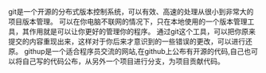 git是一个开源的分布式版本控制系统，可以有效、高速的处理从很小到非常大的项目版本管理。
可以在你电脑不联网的情况下，只在本地使用的一个版本管理工具，其作用就是可以让你更好的管理你的程序。
通过git这个工具，可以把你原来提交的内容重现出来，这样对于你后来才意识到的一些错误的更改，可以进行还原。
githup是一个适合程序员交流的网站,在github上公布有开源的代码,自己也可以将自己写的代码公布，从另外一个项目进行分支，为项目贡献代码。

